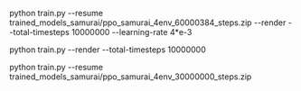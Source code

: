 





python train.py --resume trained_models_samurai/ppo_samurai_4env_60000384_steps.zip --render --total-timesteps 10000000  --learning-rate 4*e-3



python train.py --render --total-timesteps 10000000




python train.py --resume trained_models_samurai/ppo_samurai_4env_30000000_steps.zip